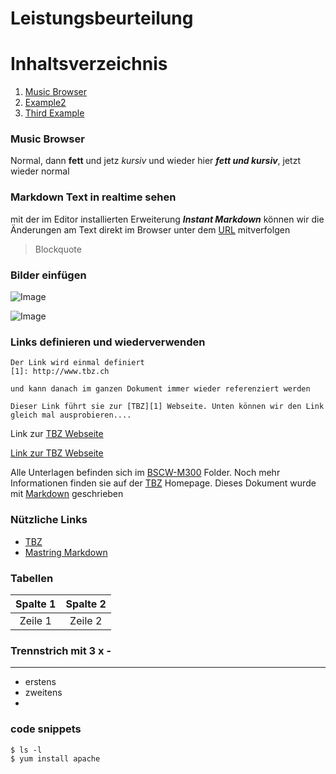 # Leistungsbeurteilung

# Inhaltsverzeichnis

1. [Music Browser](#musicbrowser)
2. [Example2](#example2)
3. [Third Example](#third-example)

### Music Browser 

Normal, dann **fett** und jetz *kursiv* und wieder hier ***fett und kursiv***, jetzt wieder normal

### Markdown Text in realtime sehen

mit der im Editor installierten Erweiterung ***Instant Markdown*** können wir die
Änderungen am Text direkt im Browser unter dem [URL](http://localhost:8090) mitverfolgen

> Blockquote

### Bilder einfügen

![Image](images/denken.png)

![Image](images/emoji-cold.jpg)



### Links definieren und wiederverwenden

    Der Link wird einmal definiert
    [1]: http://www.tbz.ch

    und kann danach im ganzen Dokument immer wieder referenziert werden

    Dieser Link führt sie zur [TBZ][1] Webseite. Unten können wir den Link gleich mal ausprobieren....

[1]: http://www.tbz.ch
[2]: https://guides.github.com/features/mastering-markdown/
[3]: https://bscw.tbz.ch/bscw/bscw.cgi/25833849

Link zur [TBZ Webseite][1]

[Link zur TBZ Webseite](http://www.tbz.ch)

Alle Unterlagen befinden sich im [BSCW-M300][3] Folder. Noch mehr Informationen finden sie auf der [TBZ][1] Homepage.
Dieses Dokument wurde mit [Markdown][2] geschrieben


### Nützliche Links
* [TBZ][1]
* [Mastring Markdown][2]

### Tabellen

|Spalte 1 | Spalte 2|
|:--:|:--:|
|Zeile 1|Zeile 2|

### Trennstrich mit 3 x -

---





* erstens
* zweitens
*

### code snippets

    $ ls -l
    $ yum install apache

